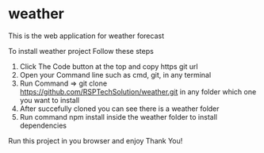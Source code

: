 # weather
This is the web application for weather forecast

To install weather project Follow these steps 
1. Click The Code button at the top and copy https git url 
2. Open your Command line such as cmd, git, in any terminal 
3. Run Command => git clone https://github.com/RSPTechSolution/weather.git in any folder which one you want to install
4. After succefully cloned you can see there is a weather folder 
5. Run command npm install inside the weather folder to install dependencies

Run this project in you browser and enjoy 
Thank You!
